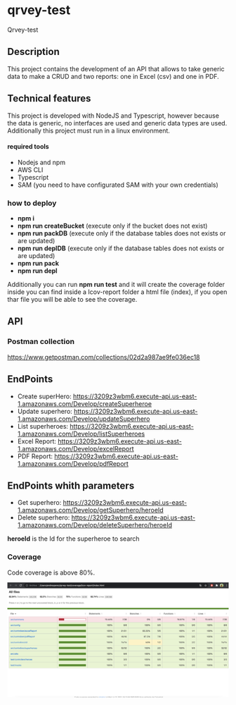 # qrvey-test
Qrvey-test

## Description
This project contains the development of an API that allows to take generic data to make a CRUD and two reports: one in Excel (csv) and one in PDF. 

## Technical features
This project is developed with NodeJS and Typescript, however because the data is generic, no interfaces are used and generic data types are used. Additionally this project must run in a linux environment.

#### required tools

- Nodejs and npm
- AWS CLI
- Typescript
- SAM (you need to have configurated SAM with your own credentials)


### how to deploy

- **npm i**
- **npm run createBucket** (execute only if the bucket does not exist)
- **npm run packDB** (execute only if the database tables does not exists or are updated)
- **npm run deplDB** (execute only if the database tables does not exists or are updated)
- **npm run pack**
- **npm run depl**

Additionally you can run **npm run test** and it will create the coverage folder inside you can find inside a Icov-report folder a html file (index), if you open thar file you will be able to see the coverage.

## API
### Postman collection

https://www.getpostman.com/collections/02d2a987ae9fe036ec18

## EndPoints

- Create superHero: https://3209z3wbm6.execute-api.us-east-1.amazonaws.com/Develop/createSuperheroe 
- Update superhero: https://3209z3wbm6.execute-api.us-east-1.amazonaws.com/Develop/updateSuperhero
- List superheroes: https://3209z3wbm6.execute-api.us-east-1.amazonaws.com/Develop/listSuperheroes
- Excel Report: https://3209z3wbm6.execute-api.us-east-1.amazonaws.com/Develop/excelReport
- PDF Report: https://3209z3wbm6.execute-api.us-east-1.amazonaws.com/Develop/pdfReport 

## EndPoints whith parameters

- Get superhero:    https://3209z3wbm6.execute-api.us-east-1.amazonaws.com/Develop/getSuperhero/heroeId
- Delete superhero: https://3209z3wbm6.execute-api.us-east-1.amazonaws.com/Develop/deleteSuperhero/heroeId

**heroeId** is the Id for the superheroe to search

### Coverage

Code coverage is above 80%.

![Coverage](https://github.com/dPerez-dreamcodesoft/qrvey-test/blob/97ff24af9a950034e87362e8826ee71c240d2c24/coverageImage.png)


